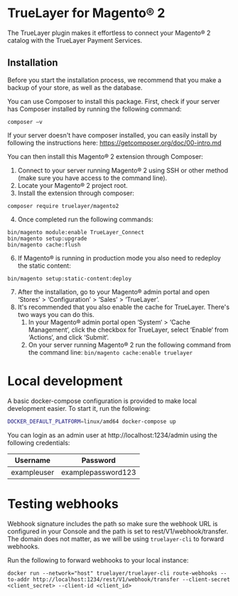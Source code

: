 # TrueLayer for Magento® 2

The TrueLayer plugin makes it effortless to connect your Magento® 2 catalog with the TrueLayer Payment Services.

## Installation
Before you start the installation process, we recommend that you make a backup of your store, as well as the database.

You can use Composer to install this package. First, check if your server has Composer installed by running the following command:
```
composer –v
```

If your server doesn't have composer installed, you can easily install by following the instructions here: https://getcomposer.org/doc/00-intro.md

You can then install this Magento® 2 extension through Composer:

1.	Connect to your server running Magento® 2 using SSH or other method (make sure you have access to the command line).
2.	Locate your Magento® 2 project root.
3.	Install the extension through composer:
```
composer require truelayer/magento2
```
4.	Once completed run the following commands:
```
bin/magento module:enable TrueLayer_Connect
bin/magento setup:upgrade
bin/magento cache:flush
```
6.  If Magento® is running in production mode you also need to redeploy the static content:
```
bin/magento setup:static-content:deploy
```
7.  After the installation, go to your Magento® admin portal and open ‘Stores’ > ‘Configuration’ > ‘Sales’ > ‘TrueLayer’.
8. It's recommended that you also enable the cache for TrueLayer. There's two ways you can do this.
    1. In your Magento® admin portal open ‘System‘ > ‘Cache Management‘, click the checkbox for TrueLayer, select ‘Enable‘ from ‘Actions‘, and click ‘Submit‘.
    2. On your server running Magento® 2 run the following command from the command line: `bin/magento cache:enable truelayer`

# Local development
A basic docker-compose configuration is provided to make local development easier. To start it, run the following:

```bash
DOCKER_DEFAULT_PLATFORM=linux/amd64 docker-compose up
```
You can login as an admin user at http://localhost:1234/admin using the following credentials:

| Username | Password |
| -------- | -------- |
| exampleuser | examplepassword123 |

# Testing webhooks
Webhook signature includes the path so make sure the webhook URL is configured in your Console and the path is set to rest/V1/webhook/transfer. 
The domain does not matter, as we will be using `truelayer-cli` to forward webhooks.

Run the following to forward webhooks to your local instance:
```
docker run --network="host" truelayer/truelayer-cli route-webhooks --to-addr http://localhost:1234/rest/V1/webhook/transfer --client-secret <client_secret> --client-id <client_id>
```

